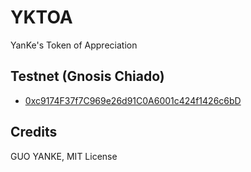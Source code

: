 # YKTOA

YanKe's Token of Appreciation

## Testnet (Gnosis Chiado)

- [0xc9174F37f7C969e26d91C0A6001c424f1426c6bD](https://gnosis-chiado.blockscout.com/address/0xc9174F37f7C969e26d91C0A6001c424f1426c6bD)

## Credits

GUO YANKE, MIT License
